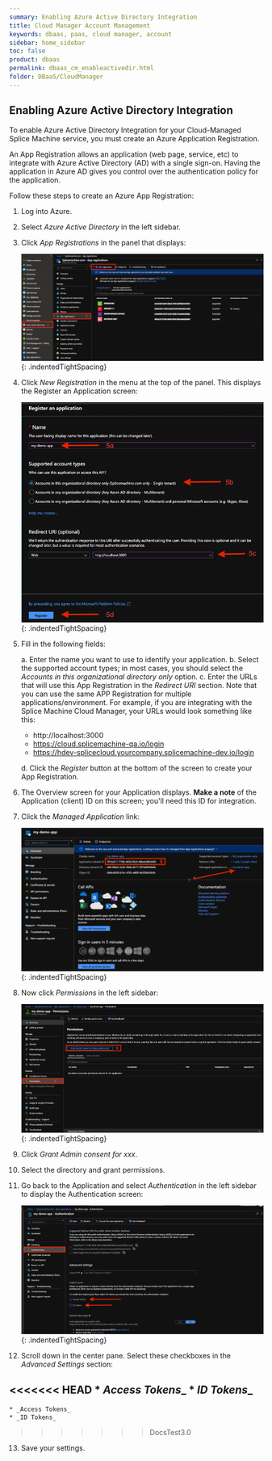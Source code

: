 ```yaml
---
summary: Enabling Azure Active Directory Integration
title: Cloud Manager Account Management
keywords: dbaas, paas, cloud manager, account
sidebar: home_sidebar
toc: false
product: dbaas
permalink: dbaas_cm_enableactivedir.html
folder: DBaaS/CloudManager
---
```

<section>
<div class="TopicContent" data-swiftype-index="true" markdown="1">

# Enabling Azure Active Directory Integration

To enable Azure Active Directory Integration for your Cloud-Managed Splice Machine service, you must create an Azure Application Registration.

An App Registration allows an application (web page, service, etc) to integrate with Azure Active Directory (AD) with a single sign-on.  Having the application in Azure AD gives you control over the authentication policy for the application.

Follow these steps to create an Azure App Registration:

<div class="opsStepsList" markdown="1">

1.  Log into Azure.
2.  Select _Azure Active Directory_ in the left sidebar.
3.  Click _App Registrations_ in the panel that displays:

    ![](images/AzureAppReg1.png){: .indentedTightSpacing}

4.  Click _New Registration_ in the menu at the top of the panel. This displays the <span class="ConsoleLink">Register an Application screen:

    ![](images/AzureAppReg2.png){: .indentedTightSpacing}

5.  Fill in the following fields:

    a. Enter the name you want to use to identify your application.
    b. Select the supported account types; in most cases, you should select the _Accounts in this organizational directory only_ option.
    c. Enter the URLs that will use this App Registration in the _Redirect URI_ section.  Note that you can use the same APP Registration for multiple applications/environment.  For example, if you are integrating with the Splice Machine Cloud Manager, your URLs would look something like this:

       * http://localhost:3000
       * https://cloud.splicemachine-qa.io/login
       * https://hdev-splicecloud.yourcompany.splicemachine-dev.io/login

    d. Click the _Register_ button at the bottom of the screen to create your App Registration.

6.  The <span class="ConsoleLink">Overview</span> screen for your Application displays. __Make a note__ of the Application (client) ID on this screen; you'll need this ID for integration.

7.  Click the _Managed Application_ link:

    ![](images/AzureAppReg3.png){: .indentedTightSpacing}

8.  Now click _Permissions_ in the left sidebar:

    ![](images/AzureAppReg4.png){: .indentedTightSpacing}

9.  Click _Grant Admin consent for xxx_.
10. Select the directory and grant permissions.
11. Go back to the Application and select _Authentication_ in the left sidebar to display the <span class="ConsoleLink">Authentication</span> screen:

    ![](images/AzureAppReg5.png){: .indentedTightSpacing}

12. Scroll down in the center pane. Select these checkboxes in the _Advanced Settings_ section:

<<<<<<< HEAD
    * _Access Tokens__
    * _ID Tokens__
=======
    * _Access Tokens_
    * _ID Tokens_
>>>>>>> DocsTest3.0

13. Save your settings.
</div>

</div>
</section>
